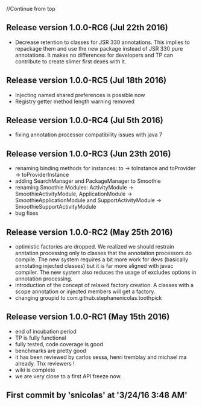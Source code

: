 //Continue from top

## Release version 1.0.0-RC6 (Jul 22th 2016)

* Decrease retention to classes for JSR 330 annotations. This implies to repackage them and use the new package 
instead of JSR 330 pure annotations. It makes no differences for developers and TP can contribute to create slimer
first dexes with it.

## Release version 1.0.0-RC5 (Jul 18th 2016)

* Injecting named shared preferences is possible now
* Registry getter method length warning removed

## Release version 1.0.0-RC4 (Jul 5th 2016)

* fixing annotation processor compatibility issues with java 7

## Release version 1.0.0-RC3 (Jun 23th 2016)

* renaming binding methods for instances: to -> toInstance and toProvider -> toProviderInstance
* adding SearchManager and PackageManager to Smoothie
* renaming Smoothie Modules: ActivityModule -> SmoothieActivityModule, ApplicationModule -> SmoothieApplicationModule
and SupportActivityModule -> SmoothieSupportActivityModule
* bug fixes

## Release version 1.0.0-RC2 (May 25th 2016)

* optimistic factories are dropped. We realized we should restrain anntation processing only to classes that 
the annotation processors do compile. The new system requires a bit more work for devs (basically annotating injected classes)
but it is far more aligned with javac compiler. The new system also reduces the usage of excludes options in annotation processing.
* introduction of the concept of relaxed factory creation. A classes with a scope annotation or injected members will get a factory.
* changing groupid to com.github.stephanenicolas.toothpick

## Release version 1.0.0-RC1 (May 15th 2016)

* end of incubation period
* TP is fully functional
* fully tested, code coverage is good
* benchmarks are pretty good
* it has been reviewed by carlos sessa, henri tremblay and michael ma already. Thx reviewers !
* wiki is complete
* we are very close to a first API freeze now.

## First commit by 'snicolas' at '3/24/16 3:48 AM'
